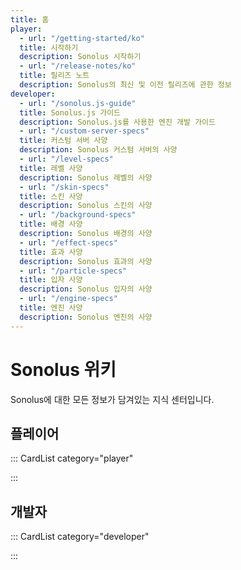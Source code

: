 ```yaml
---
title: 홈
player:
  - url: "/getting-started/ko"
  title: 시작하기
  description: Sonolus 시작하기
  - url: "/release-notes/ko"
  title: 릴리즈 노트
  description: Sonolus의 최신 및 이전 릴리즈에 관한 정보
developer:
  - url: "/sonolus.js-guide"
  title: Sonolus.js 가이드
  description: Sonolus.js를 사용한 엔진 개발 가이드
  - url: "/custom-server-specs"
  title: 커스텀 서버 사양
  description: Sonolus 커스텀 서버의 사양
  - url: "/level-specs"
  title: 레벨 사양
  description: Sonolus 레벨의 사양
  - url: "/skin-specs"
  title: 스킨 사양
  description: Sonolus 스킨의 사양
  - url: "/background-specs"
  title: 배경 사양
  description: Sonolus 배경의 사양
  - url: "/effect-specs"
  title: 효과 사양
  description: Sonolus 효과의 사양
  - url: "/particle-specs"
  title: 입자 사양
  description: Sonolus 입자의 사양
  - url: "/engine-specs"
  title: 엔진 사양
  description: Sonolus 엔진의 사양
---
```


# Sonolus 위키

Sonolus에 대한 모든 정보가 담겨있는 지식 센터입니다.

## 플레이어

::: CardList category="player"

:::

## 개발자

::: CardList category="developer"

:::
